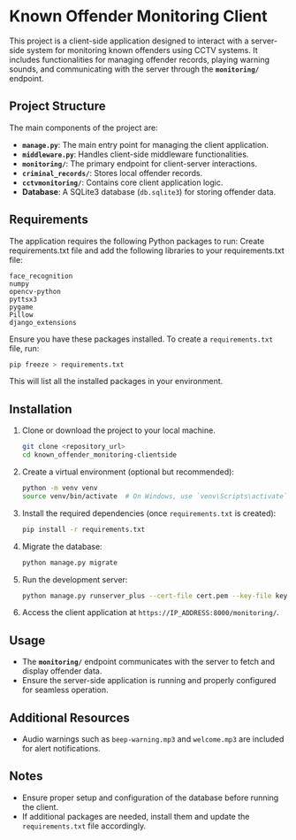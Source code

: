 # Known Offender Monitoring Client

This project is a client-side application designed to interact with a server-side system for monitoring known offenders using CCTV systems. It includes functionalities for managing offender records, playing warning sounds, and communicating with the server through the **`monitoring/`** endpoint.

## Project Structure

The main components of the project are:
- **`manage.py`**: The main entry point for managing the client application.
- **`middleware.py`**: Handles client-side middleware functionalities.
- **`monitoring/`**: The primary endpoint for client-server interactions.
- **`criminal_records/`**: Stores local offender records.
- **`cctvmonitoring/`**: Contains core client application logic.
- **Database**: A SQLite3 database (`db.sqlite3`) for storing offender data.

## Requirements

The application requires the following Python packages to run:
Create requirements.txt file and add the following libraries to your requirements.txt file:

```
face_recognition
numpy
opencv-python
pyttsx3
pygame
Pillow
django_extensions
```

Ensure you have these packages installed. To create a `requirements.txt` file, run:

```bash
pip freeze > requirements.txt
```

This will list all the installed packages in your environment.

## Installation

1. Clone or download the project to your local machine.

   ```bash
   git clone <repository_url>
   cd known_offender_monitoring-clientside
   ```

2. Create a virtual environment (optional but recommended):

   ```bash
   python -m venv venv
   source venv/bin/activate  # On Windows, use `venv\Scripts\activate`
   ```

3. Install the required dependencies (once `requirements.txt` is created):

   ```bash
   pip install -r requirements.txt
   ```

4. Migrate the database:

   ```bash
   python manage.py migrate
   ```

5. Run the development server:

   ```bash
   python manage.py runserver_plus --cert-file cert.pem --key-file key.pem IP_ADDRESS:8080
   ```

6. Access the client application at `https://IP_ADDRESS:8000/monitoring/`.

## Usage

- The **`monitoring/`** endpoint communicates with the server to fetch and display offender data.
- Ensure the server-side application is running and properly configured for seamless operation.

## Additional Resources

- Audio warnings such as `beep-warning.mp3` and `welcome.mp3` are included for alert notifications.

## Notes

- Ensure proper setup and configuration of the database before running the client.
- If additional packages are needed, install them and update the `requirements.txt` file accordingly.
